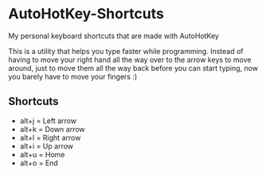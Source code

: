 # AutoHotKey-Shortcuts
My personal keyboard shortcuts that are made with AutoHotKey

This is a utility that helps you type faster while programming. Instead of having to move your right hand all the way over to the arrow keys to move around, just to move them all the way back before you can start typing, now you barely have to move your fingers :)

## Shortcuts
- alt+j = Left arrow
- alt+k = Down arrow
- alt+l = Right arrow
- alt+i = Up arrow
- alt+u = Home
- alt+o = End
